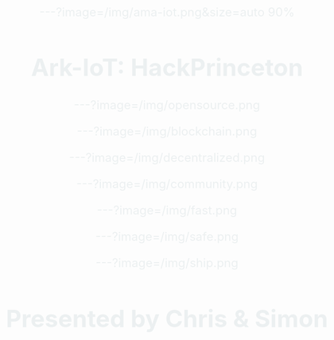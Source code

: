 ---?image=/img/ama-iot.png&size=auto 90%

<html>
  <head>
  <style>
    body {
      position: aboslute;
      top: 0px; 
      font-size: 24px;
      color: #ecf0f1;
      text-align: center;
    }
  </style>
  </head>
  <body>
    <h1>Ark-IoT: HackPrinceton</h1>
  </body>
</html>

---?image=/img/opensource.png

---?image=/img/blockchain.png

---?image=/img/decentralized.png

---?image=/img/community.png

---?image=/img/fast.png

---?image=/img/safe.png

---?image=/img/ship.png

# Presented by Chris & Simon

